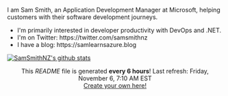 I am Sam Smith, an Application Development Manager at Microsoft, helping customers with their software development journeys.

<ul>
    <li>
        I'm primarily interested in developer productivity with DevOps and .NET.
    </li>
    <li>
        I'm on Twitter: https://twitter.com/samsmithnz
    </li>
    <li>
        I have a blog: https://samlearnsazure.blog
    </li>
</ul>

[![SamSmithNZ's github stats](https://github-readme-stats.vercel.app/api?username=samsmithnz)](https://github.com/anuraghazra/github-readme-stats)


<p align="center">This <i>README</i> file is generated <b>every 6 hours</b>! Last refresh: Friday, November 6, 7:10 AM EST<br /><a href="https://medium.com/@th.guibert/how-to-create-a-self-updating-readme-md-for-your-github-profile-f8b05744ca91">Create your own here!</a></p>
